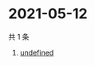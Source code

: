 # 2021-05-12

共 1 条

<!-- BEGIN -->
<!-- 最后更新时间 Wed May 12 2021 23:06:48 GMT+0800 (China Standard Time) -->

1. [undefined](https://www.zhihu.com/search?q=武汉吊篮)

<!-- END -->
